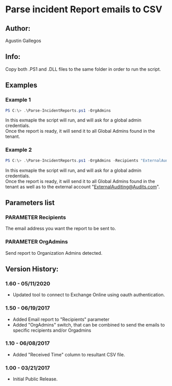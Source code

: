 ﻿# Parse incident Report emails to CSV  

## Author:  
Agustin Gallegos  

## Info:  
Copy both .PS1 and .DLL files to the same folder in order to run the script.  

## Examples  
### Example 1  
```powershell
PS C:\> .\Parse-IncidentReports.ps1 -OrgAdmins
```
In this exmaple the script will run, and will ask for a global admin credentials.  
Once the report is ready, it will send it to all Global Admins found in the tenant.  

### Example 2  
````powershell
PS C:\> .\Parse-IncidentReports.ps1 -OrgAdmins -Recipients "ExternalAuditing@Audits.com"
````
In this exmaple the script will run, and will ask for a global admin credentials.  
Once the report is ready, it will send it to all Global Admins found in the tenant as well as to the external account "ExternalAuditing@Audits.com".  

## Parameters list  

### PARAMETER Recipients  
The email address you want the report to be sent to.  

### PARAMETER OrgAdmins  
Send report to Organization Admins detected.  

## Version History:  
### 1.60 - 05/11/2020
 - Updated tool to connect to Exchange Online using oauth authentication.
### 1.50 - 06/19/2017
 - Added Email report to "Recipients" parameter
 - Added "OrgAdmins" switch, that can be combined to send the emails to specific recipients and/or Orgadmins
### 1.10 - 06/08/2017
 - Added "Received Time" column to resultant CSV file.
### 1.00 - 03/21/2017
 - Initial Public Release.
 